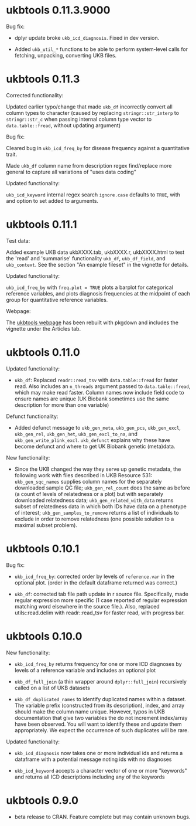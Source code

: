 
# ukbtools 0.11.3.9000

Bug fix:

* dplyr update broke `ukb_icd_diagnosis`. Fixed in dev version.

* Added `ukb_util_*` functions to be able to perform system-level calls for fetching, unpacking, converting UKB files.



# ukbtools 0.11.3

Corrected functionality:

Updated earlier typo/change that made `ukb_df` incorrectly convert all column
types to character (caused by replacing `stringr::str_interp` to
`stringr::str_c` when passing internal column type vector to `data.table::fread`,
without updating argument)

Bug fix:

Cleared bug in `ukb_icd_freq_by` for disease frequency against a quantitative
trait.

Made `ukb_df` column name from description regex find/replace more general to
capture all variations of "uses data coding"

Updated functionality:

`ukb_icd_keyword` internal regex search `ignore.case` defaults to `TRUE`, with
and option to set added to arguments.



# ukbtools 0.11.1

Test data:

Added example UKB data ukbXXXX.tab, ukbXXXX.r, ukbXXXX.html to test the 'read'
and 'summarise' functionality `ukb_df`, `ukb_df_field`, and `ukb_context`. See
the section "An example fileset" in the vignette for details.

Updated functionality:

`ukb_icd_freq_by` with `freq.plot = TRUE` plots a barplot for categorical
reference variables, and plots diagnosis frequencies at the midpoint of each
group for quantitative reference variables.


Webpage:

The [ukbtools webpage](https://kenhanscombe.github.io/ukbtools/) has been
rebuilt with pkgdown and includes the vignette under the Articles tab.


# ukbtools 0.11.0

Updated functionality:

* `ukb_df`: Replaced `readr::read_tsv` with `data.table::fread` for faster read. Also includes an `n_threads` argument passed to `data.table::fread`, which may make read faster. Column names now include field code to ensure names are unique (UK Biobank sometimes use the same description for more than one variable)

Defunct functionality:

* Added defunct message to `ukb_gen_meta`, `ukb_gen_pcs`, `ukb_gen_excl`, `ukb_gen_rel`, `ukb_gen_het`, `ukb_gen_excl_to_na`, and `ukb_gen_write_plink_excl`. `ukb_defunct` explains why these have become defunct and where to get UK Biobank genetic (meta)data.

New functionality:

* Since the UKB changed the way they serve up genetic metadata, the following work with files described in UKB Resource 531: `ukb_gen_sqc_names` supplies column names for the separately downloaded sample QC file; `ukb_gen_rel_count` does the same as before (a count of levels of relatedness or a plot) but with separately downloaded relatedness data; `ukb_gen_related_with_data` returns subset of relatedness data in which both IDs have data on a phenotype of interest; `ukb_gen_samples_to_remove` returns a list of individuals to exclude in order to remove relatedness (one possible solution to a maximal subset problem).




# ukbtools 0.10.1

Bug fix:

* `ukb_icd_freq_by`: corrected order by levels of `reference.var` in the optional plot. (order in the default dataframe returned was correct.)

* `ukb_df`: corrected tab file path update in r source file. Specifically, made regular expression more specific (1 case reported of regular expression matching word elsewhere in the source file.). Also, replaced utils::read.delim with readr::read_tsv for faster read, with progress bar.




# ukbtools 0.10.0

New functionality:

* `ukb_icd_freq_by` returns frequency for one or more ICD diagnoses by levels of a reference variable and includes an optional plot

* `ukb_df_full_join` (a thin wrapper around `dplyr::full_join`) recursively called on a list of UKB datasets

* `ukb_df_duplicated_names` to identify duplicated names within a dataset. The variable prefix (constructed from its description), index, and array should make the column name unique. However, typos in UKB documentation that give two variables the do not increment index/array have been observed. You will want to identify these and update them appropriately. We expect the occurrence of such duplicates will be rare.

Updated functionality:

* `ukb_icd_diagnosis` now takes one or more individual ids and returns a dataframe with a potential message noting ids with no diagnoses

* `ukb_icd_keyword` accepts a character vector of one or more "keywords" and returns all ICD descriptions including any of the keywords




# ukbtools 0.9.0

* beta release to CRAN. Feature complete but may contain unknown bugs.

